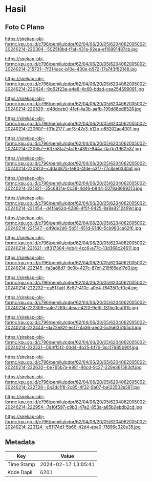 # Hasil

## Foto C Plano

https://sirekap-obj-formc.kpu.go.id/c796/pemilu/pdpr/62/04/06/20/05/6204062005002-20240214-220304--5025f8bd-f1af-431a-92ea-ef10891487cb.jpg

https://sirekap-obj-formc.kpu.go.id/c796/pemilu/pdpr/62/04/06/20/05/6204062005002-20240214-215731--7f314aec-b10e-430e-b572-17a743f82148.jpg

https://sirekap-obj-formc.kpu.go.id/c796/pemilu/pdpr/62/04/06/20/05/6204062005002-20240214-220424--9d62f23e-a4e8-4c69-bdad-cea254599091.jpg

https://sirekap-obj-formc.kpu.go.id/c796/pemilu/pdpr/62/04/06/20/05/6204062005002-20240214-220529--d48dceb0-41ef-4a3b-aafb-199d88ed8526.jpg

https://sirekap-obj-formc.kpu.go.id/c796/pemilu/pdpr/62/04/06/20/05/6204062005002-20240214-220607--f01c2177-aef3-47c3-b12b-c68202aa4001.jpg

https://sirekap-obj-formc.kpu.go.id/c796/pemilu/pdpr/62/04/06/20/05/6204062005002-20240214-220657--63758fa7-4cf6-4397-844a-0a7b7f962537.jpg

https://sirekap-obj-formc.kpu.go.id/c796/pemilu/pdpr/62/04/06/20/05/6204062005002-20240214-220923--c40a3875-1e80-4fde-a3f7-77c8ae0330af.jpg

https://sirekap-obj-formc.kpu.go.id/c796/pemilu/pdpr/62/04/06/20/05/6204062005002-20240214-221321--35c6821e-0c38-4d46-b844-5076a8699213.jpg

https://sirekap-obj-formc.kpu.go.id/c796/pemilu/pdpr/62/04/06/20/05/6204062005002-20240214-221454--d4f5a62d-6288-4f5f-9425-8a9a8212499d.jpg

https://sirekap-obj-formc.kpu.go.id/c796/pemilu/pdpr/62/04/06/20/05/6204062005002-20240214-221547--d49de2d6-5b51-451d-91d0-5cb980ca62f6.jpg

https://sirekap-obj-formc.kpu.go.id/c796/pemilu/pdpr/62/04/06/20/05/6204062005002-20240214-221621--df317304-4db4-4cc6-a77c-13d368c24611.jpg

https://sirekap-obj-formc.kpu.go.id/c796/pemilu/pdpr/62/04/06/20/05/6204062005002-20240214-222145--fa3a88d7-9c0b-427c-87ef-219f85ae17d3.jpg

https://sirekap-obj-formc.kpu.go.id/c796/pemilu/pdpr/62/04/06/20/05/6204062005002-20240214-222232--ea517adf-6c87-410e-a0c4-f8435f1cf0e4.jpg

https://sirekap-obj-formc.kpu.go.id/c796/pemilu/pdpr/62/04/06/20/05/6204062005002-20240214-222309--a4e728fb-4eaa-42f0-9e6f-f315c0eaf815.jpg

https://sirekap-obj-formc.kpu.go.id/c796/pemilu/pdpr/62/04/06/20/05/6204062005002-20240214-222444--da22e82f-ec17-4a36-aec0-5c9a6351b5c3.jpg

https://sirekap-obj-formc.kpu.go.id/c796/pemilu/pdpr/62/04/06/20/05/6204062005002-20240214-222531--064ff5f2-00d4-4b25-bf76-3cc17985b90f.jpg

https://sirekap-obj-formc.kpu.go.id/c796/pemilu/pdpr/62/04/06/20/05/6204062005002-20240214-222630--be765b7a-e881-46cd-9c27-229e361583df.jpg

https://sirekap-obj-formc.kpu.go.id/c796/pemilu/pdpr/62/04/06/20/05/6204062005002-20240214-222738--0a3dc1f8-2c85-4f32-9a07-ba123503a597.jpg

https://sirekap-obj-formc.kpu.go.id/c796/pemilu/pdpr/62/04/06/20/05/6204062005002-20240214-222954--7a16f597-c9b3-47e2-853a-a85b0ebdb2cd.jpg

https://sirekap-obj-formc.kpu.go.id/c796/pemilu/pdpr/62/04/06/20/05/6204062005002-20240214-223124--e51174d1-5b66-42d4-abe0-7f896c320e35.jpg


## Metadata

| Key        | Value               |
| ---------- | ------------------- |
| Time Stamp | 2024-02-17 13:05:41 |
| Kode Dapil | 6201                |



